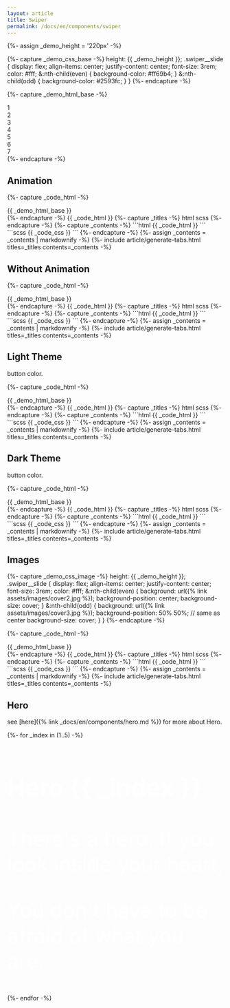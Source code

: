 ```yaml
---
layout: article
title: Swiper
permalink: /docs/en/components/swiper
---
```


<!-- ============================================= -->
{%- assign _demo_height = '220px' -%}
<!-- ============================================= -->
{%- capture _demo_css_base -%}
  height: {{ _demo_height }};
  .swiper__slide {
    display: flex;
    align-items: center;
    justify-content: center;
    font-size: 3rem;
    color: #fff;
    &:nth-child(even) {
      background-color: #ff69b4;
    }
    &:nth-child(odd) {
      background-color: #2593fc;
    }
  }
{%- endcapture -%}
<!-- ============================================= -->
{%- capture _demo_html_base -%}
  <div class="swiper__slides">
    <div class="swiper__slide">1</div>
    <div class="swiper__slide">2</div>
    <div class="swiper__slide">3</div>
    <div class="swiper__slide">4</div>
    <div class="swiper__slide">5</div>
    <div class="swiper__slide">6</div>
    <div class="swiper__slide">7</div>
  </div>
  <div class="swiper__button swiper__button--prev fas fa-chevron-left"></div>
  <div class="swiper__button swiper__button--next fas fa-chevron-right"></div>
{%- endcapture -%}
<!-- ============================================= -->

## Animation

<!-- ============================================= -->
<style>
{%- capture _code_css -%}
#example-swiper-normal {
  {{ _demo_css_base }}
}
{%- endcapture -%}
{{ _code_css | scssify }}
</style>
{%- capture _code_html -%}
<div class="swiper my-3" id="example-swiper-normal">
{{ _demo_html_base }}
</div>
{%- endcapture -%}
{{ _code_html }}
{%- capture _titles -%}
html
<!-- split title -->
scss
{%- endcapture -%}
{%- capture _contents -%}
```html
{{ _code_html }}
```
<!-- split content -->
```scss
{{ _code_css }}
```
{%- endcapture -%}
{%- assign _contents = _contents | markdownify -%}
{%- include article/generate-tabs.html titles=_titles contents=_contents -%}
<!-- ============================================= -->

## Without Animation

<!-- ============================================= -->
<style>
{%- capture _code_css -%}
#example-swiper-without_animation {
  {{ _demo_css_base }}
}
{%- endcapture -%}
{{ _code_css | scssify }}
</style>
{%- capture _code_html -%}
<div class="swiper my-3" id="example-swiper-without_animation" data-swiper-animation='close'>
{{ _demo_html_base }}
</div>
{%- endcapture -%}
{{ _code_html }}
{%- capture _titles -%}
html
<!-- split title -->
scss
{%- endcapture -%}
{%- capture _contents -%}
```html
{{ _code_html }}
```
<!-- split content -->
```scss
{{ _code_css }}
```
{%- endcapture -%}
{%- assign _contents = _contents | markdownify -%}
{%- include article/generate-tabs.html titles=_titles contents=_contents -%}
<!-- ============================================= -->

## Light Theme

button color.

<!-- ============================================= -->
<style>
{%- capture _code_css -%}
#example-swiper-light {
  {{ _demo_css_base }}
}
{%- endcapture -%}
{{ _code_css | scssify }}
</style>
{%- capture _code_html -%}
<div class="swiper swiper--light my-3" id="example-swiper-light">
{{ _demo_html_base }}
</div>
{%- endcapture -%}
{{ _code_html }}
{%- capture _titles -%}
html
<!-- split title -->
scss
{%- endcapture -%}
{%- capture _contents -%}
```html
{{ _code_html }}
```
<!-- split content -->
```scss
{{ _code_css }}
```
{%- endcapture -%}
{%- assign _contents = _contents | markdownify -%}
{%- include article/generate-tabs.html titles=_titles contents=_contents -%}
<!-- ============================================= -->

## Dark Theme

button color.

<!-- ============================================= -->
<style>
{%- capture _code_css -%}
#example-swiper-dark {
  {{ _demo_css_base }}
}
{%- endcapture -%}
{{ _code_css | scssify }}
</style>
{%- capture _code_html -%}
<div class="swiper swiper--dark my-3" id="example-swiper-dark">
{{ _demo_html_base }}
</div>
{%- endcapture -%}
{{ _code_html }}
{%- capture _titles -%}
html
<!-- split title -->
scss
{%- endcapture -%}
{%- capture _contents -%}
```html
{{ _code_html }}
```
<!-- split content -->
```scss
{{ _code_css }}
```
{%- endcapture -%}
{%- assign _contents = _contents | markdownify -%}
{%- include article/generate-tabs.html titles=_titles contents=_contents -%}
<!-- ============================================= -->

## Images

<!-- ============================================= -->
{%- capture _demo_css_image -%}
  height: {{ _demo_height }};
  .swiper__slide {
    display: flex;
    align-items: center;
    justify-content: center;
    font-size: 3rem;
    color: #fff;
    &:nth-child(even) {
      background: url({% link assets/images/cover2.jpg %});
      background-position: center;
      background-size: cover;
    }
    &:nth-child(odd) {
      background: url({% link assets/images/cover3.jpg %});
      background-position: 50% 50%; // same as center
      background-size: cover;
    }
  }
{%- endcapture -%}
<!-- ============================================= -->

<!-- ============================================= -->
<style>
{%- capture _code_css -%}
#example-swiper-images {
  {{ _demo_css_image }}
}
{%- endcapture -%}
{{ _code_css | scssify }}
</style>
{%- capture _code_html -%}
<div class="swiper my-3" id="example-swiper-images">
{{ _demo_html_base }}
</div>
{%- endcapture -%}
{{ _code_html }}
{%- capture _titles -%}
html
<!-- split title -->
scss
{%- endcapture -%}
{%- capture _contents -%}
```html
{{ _code_html }}
```
<!-- split content -->
```scss
{{ _code_css }}
```
{%- endcapture -%}
{%- assign _contents = _contents | markdownify -%}
{%- include article/generate-tabs.html titles=_titles contents=_contents -%}
<!-- ============================================= -->

## Hero

see [here]({% link _docs/en/components/hero.md %}) for more about Hero.

<!-- ============================================= -->
<style>
{%- capture _code_css -%}
#example-swiper-hero {
  .swiper__slide {
    font-size: 3rem;
    color: #fff;
    &:nth-child(even) {
      background: url({% link assets/images/cover2.jpg %});
      background-position: center; // background-position: 50% 50%;
      background-size: cover;
    }
    &:nth-child(odd) { // difference for comparison
      .hero {
        background: url({% link assets/images/cover3.jpg %});
        background-position: 50% 50%;
        background-size: cover;
      }
    }
  }
}
{%- endcapture -%}
{{ _code_css | scssify }}
</style>

<div class="swiper my-3" id="example-swiper-hero">
<div class="swiper__slides">
    {%- for _index in (1..5) -%}
      <div class="swiper__slide">
        <div class="hero hero--image hero--dark hero--center">
          <div class="hero__content">
            <h3>Hero {{ _index }}</h3>
            <p>There's a hero, If you look inside your heart,</p>
            <p>You don't have to be afraid of what you are.</p>
          </div>
        </div>
      </div>
    {%- endfor  -%}
  </div>
  <div class="swiper__button swiper__button--prev fas fa-chevron-left"></div>
  <div class="swiper__button swiper__button--next fas fa-chevron-right"></div>
</div>
